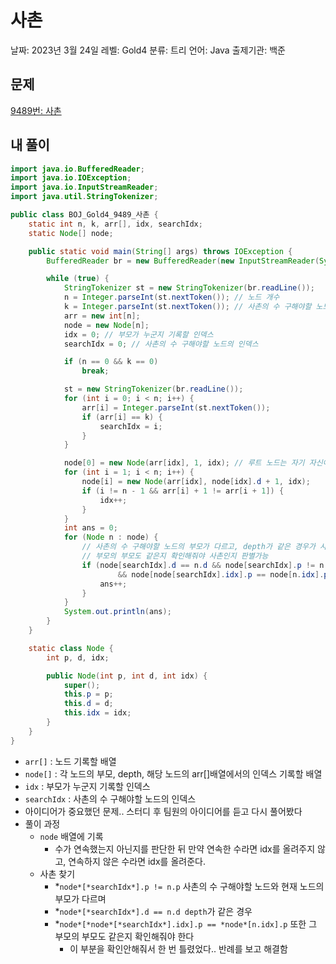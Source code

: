 # 사촌

날짜: 2023년 3월 24일
레벨: Gold4
분류: 트리
언어: Java
출제기관: 백준

## 문제

[9489번: 사촌](https://www.acmicpc.net/problem/9489)

## 내 풀이

```java
import java.io.BufferedReader;
import java.io.IOException;
import java.io.InputStreamReader;
import java.util.StringTokenizer;

public class BOJ_Gold4_9489_사촌 {
	static int n, k, arr[], idx, searchIdx;
	static Node[] node;

	public static void main(String[] args) throws IOException {
		BufferedReader br = new BufferedReader(new InputStreamReader(System.in));

		while (true) {
			StringTokenizer st = new StringTokenizer(br.readLine());
			n = Integer.parseInt(st.nextToken()); // 노드 개수
			k = Integer.parseInt(st.nextToken()); // 사촌의 수 구해야할 노드
			arr = new int[n];
			node = new Node[n];
			idx = 0; // 부모가 누군지 기록할 인덱스
			searchIdx = 0; // 사촌의 수 구해야할 노드의 인덱스

			if (n == 0 && k == 0)
				break;

			st = new StringTokenizer(br.readLine());
			for (int i = 0; i < n; i++) {
				arr[i] = Integer.parseInt(st.nextToken());
				if (arr[i] == k) {
					searchIdx = i;
				}
			}

			node[0] = new Node(arr[idx], 1, idx); // 루트 노드는 자기 자신이 부모이며, depth는 1
			for (int i = 1; i < n; i++) {
				node[i] = new Node(arr[idx], node[idx].d + 1, idx);
				if (i != n - 1 && arr[i] + 1 != arr[i + 1]) {
					idx++;
				}
			}
			int ans = 0;
			for (Node n : node) {
				// 사촌의 수 구해야할 노드의 부모가 다르고, depth가 같은 경우가 사촌임
				// 부모의 부모도 같은지 확인해줘야 사촌인지 판별가능
				if (node[searchIdx].d == n.d && node[searchIdx].p != n.p
						&& node[node[searchIdx].idx].p == node[n.idx].p) {
					ans++;
				}
			}
			System.out.println(ans);
		}
	}

	static class Node {
		int p, d, idx;

		public Node(int p, int d, int idx) {
			super();
			this.p = p;
			this.d = d;
			this.idx = idx;
		}
	}
}
```

- `arr[]` : 노드 기록할 배열
- `node[]` : 각 노드의 부모, depth, 해당 노드의 arr[]배열에서의 인덱스 기록할 배열
- `idx` : 부모가 누군지 기록할 인덱스
- `searchIdx` : 사촌의 수 구해야할 노드의 인덱스
- 아이디어가 중요했던 문제.. 스터디 후 팀원의 아이디어를 듣고 다시 풀어봤다
- 풀이 과정
    - `node` 배열에 기록
        - 수가 연속했는지 아닌지를 판단한 뒤 만약 연속한 수라면 idx를 올려주지 않고, 연속하지 않은 수라면 idx를 올려준다.
    - 사촌 찾기
        - *`node*[*searchIdx*].p != n.p` 사촌의 수 구해야할 노드와 현재 노드의 부모가 다르며
        - *`node*[*searchIdx*].d == n.d depth`가 같은 경우
        - *`node*[*node*[*searchIdx*].idx].p == *node*[n.idx].p` 또한 그 부모의 부모도 같은지 확인해줘야 한다
            - 이 부분을 확인안해줘서 한 번 틀렸었다.. 반례를 보고 해결함